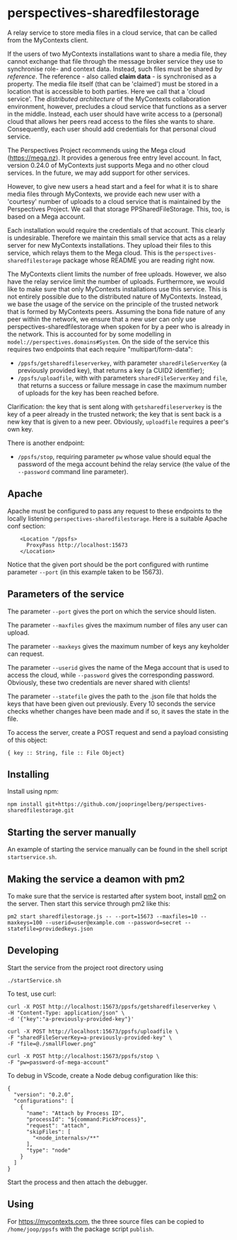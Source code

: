 # perspectives-sharedfilestorage
A relay service to store media files in a cloud service, that can be called from the MyContexts client.

If the users of two MyContexts installations want to share a media file, they cannot exchange that file through the message broker service they use to synchronise role- and context data. Instead, such files must be shared _by reference_. The reference - also called **claim data** - is synchronised as a property. The media file itself (that can be 'claimed') must be stored in a location that is accessible to both parties. Here we call that a 'cloud service'. The _distributed architecture_ of the MyContexts collaboration environment, however, precludes a cloud service that functions as a server in the middle. Instead, each user should have write access to a (personal) cloud that allows her peers read access to the files she wants to share. Consequently, each user should add credentials for that personal cloud service. 

The Perspectives Project recommends using the Mega cloud (https://mega.nz). It provides a generous free entry level account. In fact, version 0.24.0 of MyContexts just supports Mega and no other cloud services. In the future, we may add support for other services.

However, to give new users a head start and a feel for what it is to share media files through MyContexts, we provide each new user with a 'courtesy' number of uploads to a cloud service that is maintained by the Perspectives Project. We call that storage PPSharedFileStorage. This, too, is based on a Mega account.

Each installation would require the credentials of that account. This clearly is undesirable. Therefore we maintain this small service that acts as a relay server for new MyContexts installations. They upload their files to this service, which relays them to the Mega cloud. This is the `perspectives-sharedfilestorage` package whose README you are reading right now.

The MyContexts client limits the number of free uploads. However, we also have the relay service limit the number of uploads. Furthermore, we would like to make sure that only MyContexts installations use this service. This is not entirely possible due to the distributed nature of MyContexts. Instead, we base the usage of the service on the principle of the trusted network that is formed by MyContexts peers. Assuming the bona fide nature of any peer within the network, we ensure that a new user can only use perspectives-sharedfilestorage when spoken for by a peer who is already in the network. This is accounted for by some modelling in `model://perspectives.domains#System`. On the side of the service this requires two endpoints that each require "multipart/form-data":

* `/ppsfs/getsharedfileserverkey`, with parameter `sharedFileServerKey` (a previously provided key), that returns a key (a CUID2 identifier);
* `/ppsfs/uploadfile`, with with parameters `sharedFileServerKey` and `file`, that returns a success or failure message in case the maximum number of uploads for the key has been reached before.

Clarification: the key that is sent along with `getsharedfileserverkey` is the key of a peer already in the trusted network; the key that is sent back is a new key that is given to a new peer. Obviously, `uploadfile` requires a peer's own key.

There is another endpoint: 

* `/ppsfs/stop`, requiring parameter `pw` whose value should equal the password of the mega account behind the relay service (the value of the `--password` command line parameter).

## Apache
Apache must be configured to pass any request to these endpoints to the locally listening `perspectives-sharedfilestorage`. Here is a suitable Apache conf section:

```
    <Location "/ppsfs>
      ProxyPass http://localhost:15673
    </Location>
```

Notice that the given port should be the port configured with runtime parameter `--port` (in this example taken to be 15673).

## Parameters of the service
The parameter `--port` gives the port on which the service should listen.

The parameter `--maxfiles` gives the maximum number of files any user can upload.

The parameter `--maxkeys` gives the maximum number of keys any keyholder can request.

The parameter `--userid` gives the name of the Mega account that is used to access the cloud, while `--password` gives the corresponding password. Obviously, these two credentials are never shared with clients!

The parameter `--statefile` gives the path to the .json file that holds the keys that have been given out previously. Every 10 seconds the service checks whether changes have been made and if so, it saves the state in the file.

To access the server, create a POST request and send a payload consisting of this object:

```
{ key :: String, file :: File Object}
```

## Installing
Install using npm:

```
npm install git+https://github.com/joopringelberg/perspectives-sharedfilestorage.git
```

## Starting the server manually
An example of starting the service manually can be found in the shell script `startservice.sh`.

## Making the service a deamon with pm2
To make sure that the service is restarted after system boot, install [pm2](https://www.npmjs.com/package/pm2) on the server. Then start this service through pm2 like this:

```
pm2 start sharedfilestorage.js -- --port=15673 --maxfiles=10 --maxkeys=100 --userid=user@example.com --password=secret --statefile=providedkeys.json
```

## Developing
Start the service from the project root directory using

```
./startService.sh
```

To test, use curl:
```
curl -X POST http://localhost:15673/ppsfs/getsharedfileserverkey \
-H "Content-Type: application/json" \
-d '{"key":"a-previously-provided-key"}'

curl -X POST http://localhost:15673/ppsfs/uploadfile \
-F "sharedFileServerKey=a-previously-provided-key" \
-F "file=@./smallFlower.png"

curl -X POST http://localhost:15673/ppsfs/stop \
-F "pw=password-of-mega-account"
```

To debug in VScode, create a Node debug configuration like this:

```
{
  "version": "0.2.0",
  "configurations": [
    {
      "name": "Attach by Process ID",
      "processId": "${command:PickProcess}",
      "request": "attach",
      "skipFiles": [
        "<node_internals>/**"
      ],
      "type": "node"
    }
  ]
}
```

Start the process and then attach the debugger.

## Using
For https://mycontexts.com, the three source files can be copied to `/home/joop/ppsfs` with the package script `publish`.
